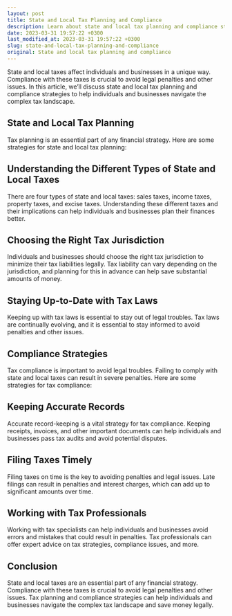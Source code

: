 ```yaml
---
layout: post
title: State and Local Tax Planning and Compliance
description: Learn about state and local tax planning and compliance strategies for individuals and businesses to navigate the complex tax landscape.
date: 2023-03-31 19:57:22 +0300
last_modified_at: 2023-03-31 19:57:22 +0300
slug: state-and-local-tax-planning-and-compliance
original: State and local tax planning and compliance
---
```

State and local taxes affect individuals and businesses in a unique way. Compliance with these taxes is crucial to avoid legal penalties and other issues. In this article, we’ll discuss state and local tax planning and compliance strategies to help individuals and businesses navigate the complex tax landscape.

## State and Local Tax Planning
Tax planning is an essential part of any financial strategy. Here are some strategies for state and local tax planning:

## Understanding the Different Types of State and Local Taxes
There are four types of state and local taxes: sales taxes, income taxes, property taxes, and excise taxes. Understanding these different taxes and their implications can help individuals and businesses plan their finances better.

## Choosing the Right Tax Jurisdiction
Individuals and businesses should choose the right tax jurisdiction to minimize their tax liabilities legally. Tax liability can vary depending on the jurisdiction, and planning for this in advance can help save substantial amounts of money.

## Staying Up-to-Date with Tax Laws
Keeping up with tax laws is essential to stay out of legal troubles. Tax laws are continually evolving, and it is essential to stay informed to avoid penalties and other issues.

## Compliance Strategies
Tax compliance is important to avoid legal troubles. Failing to comply with state and local taxes can result in severe penalties. Here are some strategies for tax compliance:

## Keeping Accurate Records
Accurate record-keeping is a vital strategy for tax compliance. Keeping receipts, invoices, and other important documents can help individuals and businesses pass tax audits and avoid potential disputes.

## Filing Taxes Timely
Filing taxes on time is the key to avoiding penalties and legal issues. Late filings can result in penalties and interest charges, which can add up to significant amounts over time.

## Working with Tax Professionals
Working with tax specialists can help individuals and businesses avoid errors and mistakes that could result in penalties. Tax professionals can offer expert advice on tax strategies, compliance issues, and more.

## Conclusion
State and local taxes are an essential part of any financial strategy. Compliance with these taxes is crucial to avoid legal penalties and other issues. Tax planning and compliance strategies can help individuals and businesses navigate the complex tax landscape and save money legally.